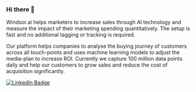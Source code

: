 ### Hi there 👋

Windsor.ai helps marketers to increase sales through AI technology and measure the impact of their marketing spending quantitatively. The setup is fast and no additional tagging or tracking is required. 

Our platform helps companies to analyse the buying journey of customers across all touch-points and uses machine learning models to adjust the media-plan to increase ROI.
Currently we capture 100 million data points daily and help our customers to grow sales and reduce the cost of acquisition significantly.


[![LinkedIn Badge](https://img.shields.io/badge/LinkedIn-Profile-informational?style=flat&logo=linkedin&logoColor=white&color=0D76A8)](https://https://www.linkedin.com/company/windsor.ai/)





